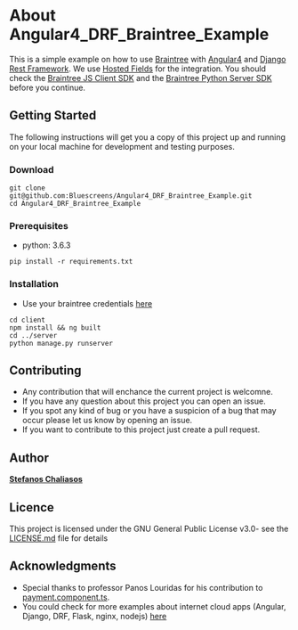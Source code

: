 # About **Angular4\_DRF\_Braintree\_Example**

This is a simple example on how to use [Braintree](https://www.braintreepayments.com/) with [Angular4](https://angular.io) and [Django Rest Framework](http://www.django-rest-framework.org). We use [Hosted Fields](https://developers.braintreepayments.com/guides/hosted-fields/overview/javascript/v2) for the integration. You should check the [Braintree JS Client SDK](https://developers.braintreepayments.com/guides/client-sdk/setup/javascript/v2) and the [Braintree Python Server SDK](https://developers.braintreepayments.com/start/hello-server/python) before you continue.

## Getting Started

The following instructions will get you a copy of this project up and running on your local machine for development and testing purposes.

### Download

```
git clone git@github.com:Bluescreens/Angular4_DRF_Braintree_Example.git
cd Angular4_DRF_Braintree_Example
```

### Prerequisites

* python: 3.6.3


```
pip install -r requirements.txt
```

### Installation

* Use your braintree credentials [here](https://github.com/Bluescreens/Angular4_DRF_Braintree_Example/blob/2229a6823b6a7a66aab533cc23e18474213bea57/server/braintreeapi/views.py#L10)

```
cd client
npm install && ng built
cd ../server
python manage.py runserver
```

## Contributing

* Any contribution that will enchance the current project is welcomne.
* If you have any question about this project you can open an issue.
* If you spot any kind of bug or you have a suspicion of a bug that may occur please let us know by opening an issue.
* If you want to contribute to this project just create a pull request.

## Author

[**Stefanos Chaliasos**](https://github.com/StefanosChaliasos)

## Licence

This project is licensed under the  GNU General Public License v3.0- see the [LICENSE.md](LICENSE.md) file for details

## Acknowledgments

* Special thanks to professor Panos Louridas for his contribution to [payment.component.ts](https://github.com/Bluescreens/Angular4_DRF_Braintree_Example/blob/master/client/src/app/payment/payment.component.ts).
* You could check for more examples about internet cloud apps (Angular, Django, DRF, Flask, nginx, nodejs) [here](https://github.com/louridas/internet_cloud_apps)
